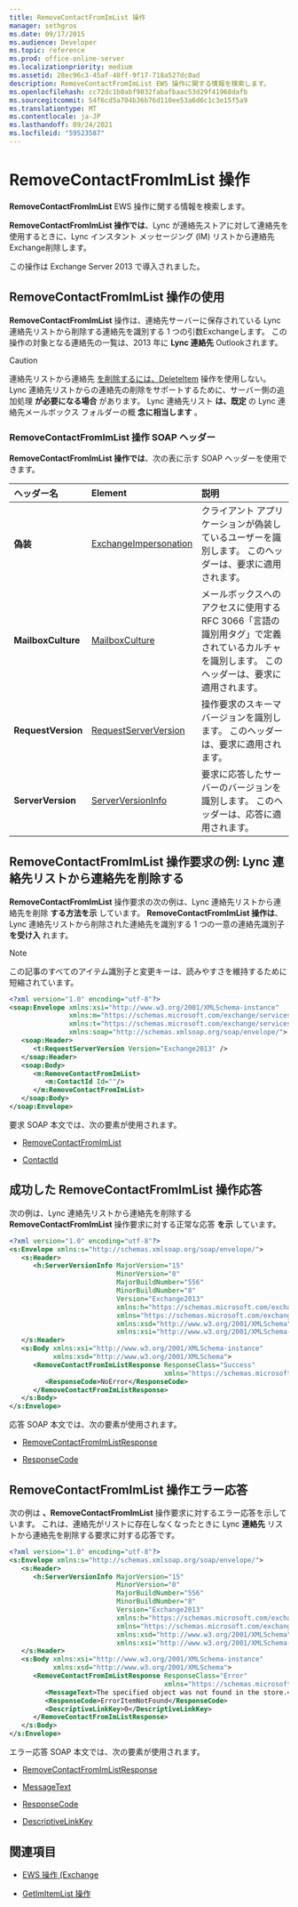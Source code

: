 ```yaml
---
title: RemoveContactFromImList 操作
manager: sethgros
ms.date: 09/17/2015
ms.audience: Developer
ms.topic: reference
ms.prod: office-online-server
ms.localizationpriority: medium
ms.assetid: 28ec96c3-45af-48ff-9f17-718a527dc0ad
description: RemoveContactFromImList EWS 操作に関する情報を検索します。
ms.openlocfilehash: cc72dc1b0abf9032fabafbaac53d29f41968dafb
ms.sourcegitcommit: 54f6cd5a704b36b76d110ee53a6d6c1c3e15f5a9
ms.translationtype: MT
ms.contentlocale: ja-JP
ms.lasthandoff: 09/24/2021
ms.locfileid: "59523587"
---
```

# <a name="removecontactfromimlist-operation"></a>RemoveContactFromImList 操作

**RemoveContactFromImList** EWS 操作に関する情報を検索します。 
  
**RemoveContactFromImList 操作では**、Lync が連絡先ストアに対して連絡先を使用するときに、Lync インスタント メッセージング (IM) リストから連絡先Exchange削除します。 
  
この操作は Exchange Server 2013 で導入されました。
  
## <a name="using-the-removecontactfromimlist-operation"></a>RemoveContactFromImList 操作の使用

**RemoveContactFromImList** 操作は、連絡先サーバーに保存されている Lync 連絡先リストから削除する連絡先を識別する 1 つの引数Exchangeします。 この操作の対象となる連絡先の一覧は、2013 年に **Lync 連絡先** Outlookされます。 
  
> [!CAUTION]
> 連絡先リストから連絡先 [を削除するには、DeleteItem](deleteitem-operation.md) 操作を使用しない。 Lync 連絡先リストからの連絡先の削除をサポートするために、サーバー側の追加処理 **が必要になる場合** があります。 Lync 連絡先リスト **は、既定** の Lync 連絡先メールボックス フォルダーの概 **念に相当します** 。 
  
### <a name="removecontactfromimlist-operation-soap-headers"></a>RemoveContactFromImList 操作 SOAP ヘッダー

**RemoveContactFromImList 操作では**、次の表に示す SOAP ヘッダーを使用できます。 
  
|**ヘッダー名**|**Element**|**説明**|
|:-----|:-----|:-----|
|**偽装** <br/> |[ExchangeImpersonation](exchangeimpersonation.md) <br/> |クライアント アプリケーションが偽装しているユーザーを識別します。 このヘッダーは、要求に適用されます。  <br/> |
|**MailboxCulture** <br/> |[MailboxCulture](mailboxculture.md) <br/> |メールボックスへのアクセスに使用する RFC 3066「言語の識別用タグ」で定義されているカルチャを識別します。 このヘッダーは、要求に適用されます。  <br/> |
|**RequestVersion** <br/> |[RequestServerVersion](requestserverversion.md) <br/> |操作要求のスキーマ バージョンを識別します。 このヘッダーは、要求に適用されます。  <br/> |
|**ServerVersion** <br/> |[ServerVersionInfo](serverversioninfo.md) <br/> |要求に応答したサーバーのバージョンを識別します。 このヘッダーは、応答に適用されます。  <br/> |
   
## <a name="removecontactfromimlist-operation-request-example-remove-a-contact-from-the-lync-contacts-list"></a>RemoveContactFromImList 操作要求の例: Lync 連絡先リストから連絡先を削除する

**RemoveContactFromImList** 操作要求の次の例は、Lync 連絡先リストから連絡先を削除 **する方法を示** しています。 **RemoveContactFromImList 操作は**、Lync 連絡先リストから削除された連絡先を識別する 1 つの一意の連絡先識別子 **を受け入** れます。 
  
> [!NOTE]
> この記事のすべてのアイテム識別子と変更キーは、読みやすさを維持するために短縮されています。 
  
```XML
<?xml version="1.0" encoding="utf-8"?>
<soap:Envelope xmlns:xsi="http://www.w3.org/2001/XMLSchema-instance"
               xmlns:m="https://schemas.microsoft.com/exchange/services/2006/messages"
               xmlns:t="https://schemas.microsoft.com/exchange/services/2006/types"
               xmlns:soap="http://schemas.xmlsoap.org/soap/envelope/">
   <soap:Header>
      <t:RequestServerVersion Version="Exchange2013" />
   </soap:Header>
   <soap:Body>
      <m:RemoveContactFromImList>
         <m:ContactId Id=""/>
      </m:RemoveContactFromImList>
   </soap:Body>
</soap:Envelope>

```

要求 SOAP 本文では、次の要素が使用されます。
  
- [RemoveContactFromImList](removecontactfromimlist.md)
    
- [ContactId](contactid.md)
    
## <a name="successful-removecontactfromimlist-operation-response"></a>成功した RemoveContactFromImList 操作応答

次の例は、Lync 連絡先リストから連絡先を削除する **RemoveContactFromImList** 操作要求に対する正常な応答 **を示** しています。 
  
```XML
<?xml version="1.0" encoding="utf-8"?>
<s:Envelope xmlns:s="http://schemas.xmlsoap.org/soap/envelope/">
   <s:Header>
      <h:ServerVersionInfo MajorVersion="15" 
                           MinorVersion="0" 
                           MajorBuildNumber="556" 
                           MinorBuildNumber="8" 
                           Version="Exchange2013" 
                           xmlns:h="https://schemas.microsoft.com/exchange/services/2006/types" 
                           xmlns="https://schemas.microsoft.com/exchange/services/2006/types" 
                           xmlns:xsd="http://www.w3.org/2001/XMLSchema" 
                           xmlns:xsi="http://www.w3.org/2001/XMLSchema-instance"/>
   </s:Header>
   <s:Body xmlns:xsi="http://www.w3.org/2001/XMLSchema-instance" 
           xmlns:xsd="http://www.w3.org/2001/XMLSchema">
      <RemoveContactFromImListResponse ResponseClass="Success" 
                                       xmlns="https://schemas.microsoft.com/exchange/services/2006/messages">
         <ResponseCode>NoError</ResponseCode>
      </RemoveContactFromImListResponse>
   </s:Body>
</s:Envelope>
```

応答 SOAP 本文では、次の要素が使用されます。
  
- [RemoveContactFromImListResponse](removecontactfromimlistresponse.md)
    
- [ResponseCode](responsecode.md)
    
## <a name="removecontactfromimlist-operation-error-response"></a>RemoveContactFromImList 操作エラー応答

次の例は **、RemoveContactFromImList** 操作要求に対するエラー応答を示しています。 これは、連絡先がリストに存在しなくなったときに Lync **連絡先** リストから連絡先を削除する要求に対する応答です。 
  
```XML
<?xml version="1.0" encoding="utf-8"?>
<s:Envelope xmlns:s="http://schemas.xmlsoap.org/soap/envelope/">
   <s:Header>
      <h:ServerVersionInfo MajorVersion="15" 
                           MinorVersion="0" 
                           MajorBuildNumber="556" 
                           MinorBuildNumber="8" 
                           Version="Exchange2013" 
                           xmlns:h="https://schemas.microsoft.com/exchange/services/2006/types" 
                           xmlns="https://schemas.microsoft.com/exchange/services/2006/types" 
                           xmlns:xsd="http://www.w3.org/2001/XMLSchema" 
                           xmlns:xsi="http://www.w3.org/2001/XMLSchema-instance"/>
   </s:Header>
   <s:Body xmlns:xsi="http://www.w3.org/2001/XMLSchema-instance" 
           xmlns:xsd="http://www.w3.org/2001/XMLSchema">
      <RemoveContactFromImListResponse ResponseClass="Error" 
                                       xmlns="https://schemas.microsoft.com/exchange/services/2006/messages">
         <MessageText>The specified object was not found in the store.</MessageText>
         <ResponseCode>ErrorItemNotFound</ResponseCode>
         <DescriptiveLinkKey>0</DescriptiveLinkKey>
      </RemoveContactFromImListResponse>
   </s:Body>
</s:Envelope>

```

エラー応答 SOAP 本文では、次の要素が使用されます。
  
- [RemoveContactFromImListResponse](removecontactfromimlistresponse.md)
    
- [MessageText](messagetext.md)
    
- [ResponseCode](responsecode.md)
    
- [DescriptiveLinkKey](descriptivelinkkey.md)
    
## <a name="see-also"></a>関連項目

- [EWS 操作 (Exchange](ews-operations-in-exchange.md)
    
- [GetImItemList 操作](getimitemlist-operation.md)
    

